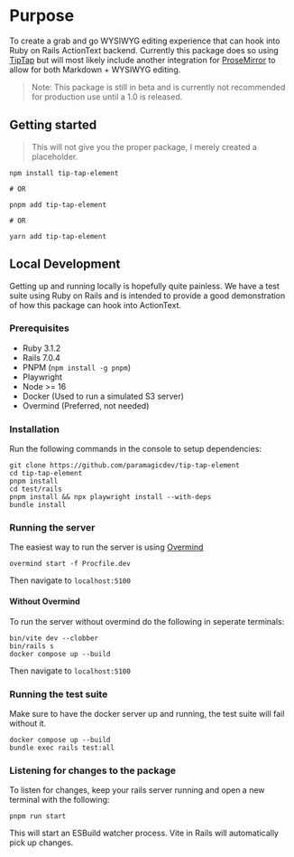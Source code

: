 # Purpose

To create a grab and go WYSIWYG editing experience that can
hook into Ruby on Rails ActionText backend. Currently this
package does so using [TipTap](https://tiptap.dev/) but
will most likely include another integration for [ProseMirror](https://prosemirror.net/)
to allow for both Markdown + WYSIWYG editing.

> Note: This package is still in beta and is currently not
recommended for production use until a 1.0 is released.

## Getting started

> This will not give you the proper package, I merely
created a placeholder.

```console
npm install tip-tap-element

# OR

pnpm add tip-tap-element

# OR

yarn add tip-tap-element
```

## Local Development

Getting up and running locally is hopefully quite painless.
We have a test suite using Ruby on Rails and is intended to
provide a good demonstration of how this package can hook
into ActionText.

### Prerequisites

- Ruby 3.1.2
- Rails 7.0.4
- PNPM (`npm install -g pnpm`)
- Playwright
- Node >= 16
- Docker (Used to run a simulated S3 server)
- Overmind (Preferred, not needed)

### Installation

Run the following commands in the console to setup
dependencies:

```console
git clone https://github.com/paramagicdev/tip-tap-element
cd tip-tap-element
pnpm install
cd test/rails
pnpm install && npx playwright install --with-deps
bundle install
```

### Running the server

The easiest way to run the server is using [Overmind](https://github.com/DarthSim/overmind)

```console
overmind start -f Procfile.dev
```

Then navigate to `localhost:5100`


#### Without Overmind

To run the server without overmind do the following in
seperate terminals:

```console
bin/vite dev --clobber
bin/rails s
docker compose up --build
```

Then navigate to `localhost:5100`

### Running the test suite

Make sure to have the docker server up and running, the
test suite will fail without it.

```console
docker compose up --build
bundle exec rails test:all
```

### Listening for changes to the package

To listen for changes, keep your rails server running and
open a new terminal with the following:

```console
pnpm run start
```

This will start an ESBuild watcher process. Vite in Rails
will automatically pick up changes.
